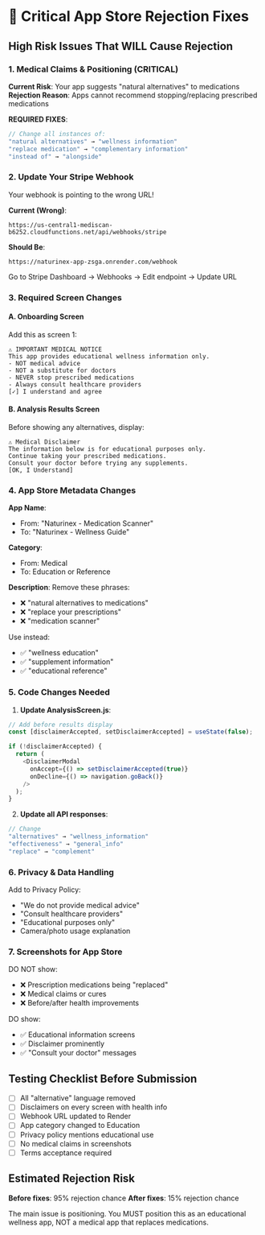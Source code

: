 # 🚨 Critical App Store Rejection Fixes

## High Risk Issues That WILL Cause Rejection

### 1. Medical Claims & Positioning (CRITICAL)
**Current Risk**: Your app suggests "natural alternatives" to medications
**Rejection Reason**: Apps cannot recommend stopping/replacing prescribed medications

**REQUIRED FIXES**:
```javascript
// Change all instances of:
"natural alternatives" → "wellness information"
"replace medication" → "complementary information"
"instead of" → "alongside"
```

### 2. Update Your Stripe Webhook
Your webhook is pointing to the wrong URL!

**Current (Wrong)**: 
```
https://us-central1-mediscan-b6252.cloudfunctions.net/api/webhooks/stripe
```

**Should Be**:
```
https://naturinex-app-zsga.onrender.com/webhook
```

Go to Stripe Dashboard → Webhooks → Edit endpoint → Update URL

### 3. Required Screen Changes

#### A. Onboarding Screen
Add this as screen 1:
```
⚠️ IMPORTANT MEDICAL NOTICE
This app provides educational wellness information only.
- NOT medical advice
- NOT a substitute for doctors
- NEVER stop prescribed medications
- Always consult healthcare providers
[✓] I understand and agree
```

#### B. Analysis Results Screen
Before showing any alternatives, display:
```
⚠️ Medical Disclaimer
The information below is for educational purposes only.
Continue taking your prescribed medications.
Consult your doctor before trying any supplements.
[OK, I Understand]
```

### 4. App Store Metadata Changes

**App Name**: 
- From: "Naturinex - Medication Scanner"
- To: "Naturinex - Wellness Guide"

**Category**:
- From: Medical
- To: Education or Reference

**Description**: Remove these phrases:
- ❌ "natural alternatives to medications"
- ❌ "replace your prescriptions"
- ❌ "medication scanner"

Use instead:
- ✅ "wellness education"
- ✅ "supplement information"
- ✅ "educational reference"

### 5. Code Changes Needed

1. **Update AnalysisScreen.js**:
```javascript
// Add before results display
const [disclaimerAccepted, setDisclaimerAccepted] = useState(false);

if (!disclaimerAccepted) {
  return (
    <DisclaimerModal 
      onAccept={() => setDisclaimerAccepted(true)}
      onDecline={() => navigation.goBack()}
    />
  );
}
```

2. **Update all API responses**:
```javascript
// Change
"alternatives" → "wellness_information"
"effectiveness" → "general_info"
"replace" → "complement"
```

### 6. Privacy & Data Handling

Add to Privacy Policy:
- "We do not provide medical advice"
- "Consult healthcare providers"
- "Educational purposes only"
- Camera/photo usage explanation

### 7. Screenshots for App Store

DO NOT show:
- ❌ Prescription medications being "replaced"
- ❌ Medical claims or cures
- ❌ Before/after health improvements

DO show:
- ✅ Educational information screens
- ✅ Disclaimer prominently
- ✅ "Consult your doctor" messages

## Testing Checklist Before Submission

- [ ] All "alternative" language removed
- [ ] Disclaimers on every screen with health info
- [ ] Webhook URL updated to Render
- [ ] App category changed to Education
- [ ] Privacy policy mentions educational use
- [ ] No medical claims in screenshots
- [ ] Terms acceptance required

## Estimated Rejection Risk

**Before fixes**: 95% rejection chance
**After fixes**: 15% rejection chance

The main issue is positioning. You MUST position this as an educational wellness app, NOT a medical app that replaces medications.